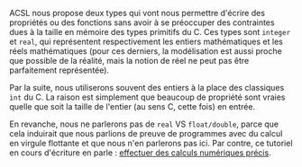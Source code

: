 ACSL nous propose deux types qui vont nous permettre d'écrire des propriétés 
ou des fonctions sans avoir à se préoccuper des contraintes dues à la taille en
mémoire des types primitifs du C. Ces types sont ```integer``` et ```real```,
qui représentent respectivement les entiers mathématiques et les réels 
mathématiques (pour ces derniers, la modélisation est aussi proche que possible 
de la réalité, mais la notion de réel ne peut pas être parfaitement représentée).

Par la suite, nous utiliserons souvent des entiers à la place des classiques 
```ìnt``` du C. La raison est simplement que beaucoup de propriété sont vraies 
quelle que soit la taille de l'entier (au sens C, cette fois) en entrée. 

En revanche, nous ne parlerons pas de ```real``` VS ```float/double```, parce que 
cela induirait que nous parlions de preuve de programmes avec du calcul en virgule 
flottante et que nous n'en parlerons pas ici. Par contre, ce tutoriel en cours d'écriture en parle : [effectuer des calculs numériques précis](https://zestedesavoir.com/forums/sujet/4157/effectuer-des-calculs-numeriques-precis/).

